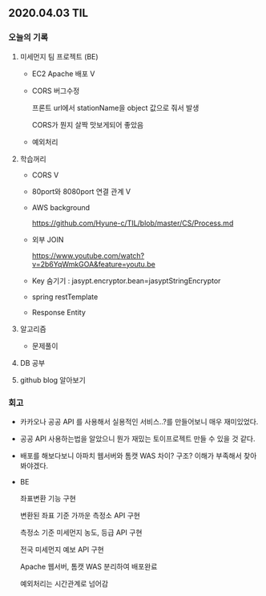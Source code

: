 ## 2020.04.03 TIL

### 오늘의 기록

1. 미세먼지 팀 프로젝트 (BE)

   - EC2 Apache 배포 V

   - CORS 버그수정

     프론트 url에서 stationName을 object 값으로 줘서 발생

     CORS가 뭔지 살짝 맛보게되어 좋았음

   - 예외처리

2. 학습꺼리

   - CORS V

   - 80port와 8080port 연결 관계 V

   - AWS background

     https://github.com/Hyune-c/TIL/blob/master/CS/Process.md

   - 외부 JOIN

     https://www.youtube.com/watch?v=2b6YqWmkGOA&feature=youtu.be

   - Key 숨기기 : jasypt.encryptor.bean=jasyptStringEncryptor

   - spring restTemplate

   - Response Entity

3. 알고리즘

   - 문제풀이

4. DB 공부

5. github blog 알아보기 

### 회고

- 카카오나 공공 API 를 사용해서 실용적인 서비스..?를 만들어보니 매우 재미있었다.
- 공공 API 사용하는법을 알았으니 뭔가 재밌는 토이프로젝트 만들 수 있을 것 같다.
- 배포를 해보다보니 아파치 웹서버와 톰캣 WAS 차이? 구조? 이해가 부족해서 찾아봐야겠다.
- BE

  좌표변환 기능 구현

  변환된 좌표 기준 가까운 측정소 API 구현

  측정소 기준 미세먼지 농도, 등급 API 구현

  전국 미세먼지 예보 API 구현

  Apache 웹서버, 톰캣 WAS 분리하여 배포완료

  예외처리는 시간관계로 넘어감
